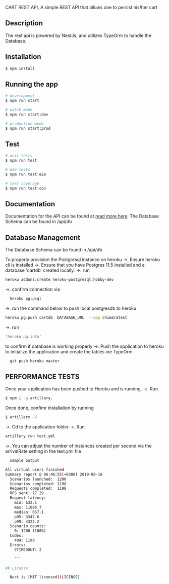 CART REST API, A simple REST API that allows one to persist his/her cart

## Description

The rest api is powered by NestJs, and utilizes TypeOrm to handle the Database. 

## Installation

```bash
$ npm install
```

## Running the app

```bash
# development
$ npm run start

# watch mode
$ npm run start:dev

# production mode
$ npm run start:prod
```

## Test

```bash
# unit tests
$ npm run test

# e2e tests
$ npm run test:e2e

# test coverage
$ npm run test:cov
```

## Documentation

Documentation for the API can be found at [read more here](https://documenter.getpostman.com/view/4443580/SVYxpb8k?version=latest).
The Database Schema can be found in /api/db

## Database Management
The Database Schema can be found in /api/db

To properly provision the Postgresql instance on heroku
  ->. Ensure heroku cli is installed
  ->. Ensure that you have Postgres 11.5 installed and a database 'cartdb' created locally.
  ->. run 
  ```bash
  heroku addons:create heroku-postgresql:hobby-dev
  ```
  ->. confirm connection via 
  ```bash
    heroku pg:psql
  ```
  ->. run the command below to push local postgresdb to heroku
  ```bash
  heroku pg:push cartdb  DATABASE_URL  --app chimeratest
  ```
   
  ->. run 
  ```bash
  'heroku pg:info'
  ``` 
  to confirm if database is working properly
  ->. Push the application to heroku to initialize the application and create the tables vie TypeOrm
  ```bash
    git push heroku master
  ```

## PERFORMANCE TESTS
Once your application has been pushed to Heroku and is running, 
  ->. Run 
  ```bash
  $ npm i -g artillery.
  ``` 
  Once done, confimr installation by running 
  ```bash
  $ artillery -V
  ```
  ->. Cd to the application folder
  ->. Run 
  ```bash
  artillery run test.yml
  ```
  ->. You can adjust the number of instances created per second via the arrivalRate setting in the test.yml file

```bash
  sample output

All virtual users finished
Summary report @ 06:46:55(+0300) 2019-08-16
  Scenarios launched:  1200
  Scenarios completed: 1198
  Requests completed:  1198
  RPS sent: 17.29
  Request latency:
    min: 632.1
    max: 11006.7
    median: 657.1
    p95: 3347.6
    p99: 4322.2
  Scenario counts:
    0: 1200 (100%)
  Codes:
    404: 1198
  Errors:
    ETIMEDOUT: 2

    ```

## License

  Nest is [MIT licensed](LICENSE).
